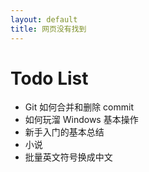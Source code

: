 ```yaml
---
layout: default
title: 网页没有找到
---
```


# Todo List 
* Git 如何合并和删除 commit
* 如何玩溜 Windows 基本操作
* 新手入门的基本总结
* 小说
* 批量英文符号换成中文
